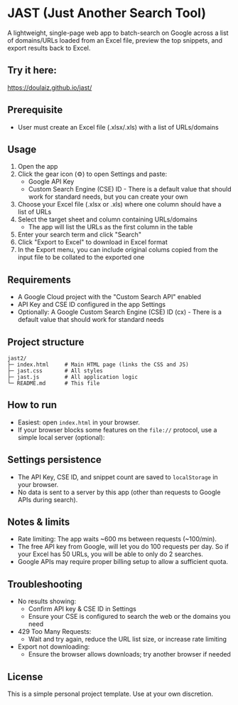 # JAST (Just Another Search Tool)

A lightweight, single-page web app to batch-search on Google across a list of domains/URLs loaded from an Excel file, preview the top snippets, and export results back to Excel.

## Try it here:
https://doulaiz.github.io/jast/

## Prerequisite 

- User must create an Excel file (.xlsx/.xls) with a list of URLs/domains

## Usage

1. Open the app
2. Click the gear icon (⚙) to open Settings and paste:
   - Google API Key
   - Custom Search Engine (CSE) ID - There is a default value that should work for standard needs, but you can create your own
3. Choose your Excel file (.xlsx or .xls) where one column should have a list of URLs
4. Select the target sheet and column containing URLs/domains
   - The app will list the URLs as the first column in the table
5. Enter your search term and click "Search"
6. Click "Export to Excel" to download in Excel format
7. In the Export menu, you can include original colums copied from the input file to be collated to the exported one  

## Requirements

- A Google Cloud project with the "Custom Search API" enabled
- API Key and CSE ID configured in the app Settings
- Optionally: A Google Custom Search Engine (CSE) ID (cx) - There is a default value that should work for standard needs

## Project structure

```
jast2/
├─ index.html     # Main HTML page (links the CSS and JS)
├─ jast.css       # All styles
├─ jast.js        # All application logic
└─ README.md      # This file
```

## How to run

- Easiest: open `index.html` in your browser.
- If your browser blocks some features on the `file://` protocol, use a simple local server (optional):


## Settings persistence

- The API Key, CSE ID, and snippet count are saved to `localStorage` in your browser.
- No data is sent to a server by this app (other than requests to Google APIs during search).

## Notes & limits

- Rate limiting: The app waits ~600 ms between requests (~100/min).
- The free API key from Google, will let you do 100 requests per day. So if your Excel has 50 URLs, you will be able to only do 2 searches.
- Google APIs may require proper billing setup to allow a sufficient quota.

## Troubleshooting

- No results showing:
  - Confirm API key & CSE ID in Settings
  - Ensure your CSE is configured to search the web or the domains you need
- 429 Too Many Requests:
  - Wait and try again, reduce the URL list size, or increase rate limiting
- Export not downloading:
  - Ensure the browser allows downloads; try another browser if needed

## License

This is a simple personal project template. Use at your own discretion.
